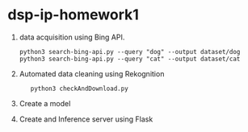# dsp-ip-homework1
1) data acquisition using Bing API.
   ```
   python3 search-bing-api.py --query "dog" --output dataset/dog
   python3 search-bing-api.py --query "cat" --output dataset/cat
   ```

2) Automated data cleaning using Rekognition
   ```python3 upload_dir.py
      python3 checkAndDownload.py
      ```
   
3) Create a model 


4) Create and Inference server using Flask
